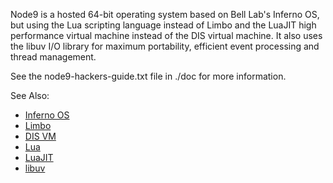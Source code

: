 Node9 is a hosted 64-bit operating system based on Bell Lab's Inferno OS, but
using the Lua scripting language instead of Limbo and the LuaJIT high
performance virtual machine instead of the DIS virtual machine.  It also uses
the libuv I/O library for maximum portability, efficient event processing and
thread management.

See the node9-hackers-guide.txt file in ./doc for more information.

See Also:
* [Inferno OS][inferno]
* [Limbo][limbo]
* [DIS VM][dis]
* [Lua][lua]
* [LuaJIT][luajit]
* [libuv][libuv]

[inferno]: http://www.vitanuova.com/inferno/
[limbo]: http://www.vitanuova.com/inferno/limbo.html
[dis]: http://www.vitanuova.com/inferno/papers/dis.html
[lua]: http://www.lua.org/
[luajit]: http://luajit.org/
[libuv]: http://docs.libuv.org/en/v1.x/
